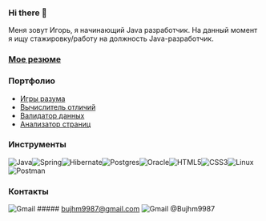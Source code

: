 ### Hi there 👋
Меня зовут Игорь, я начинающий Java разработчик.
На данный момент я ищу стажировку/работу на должность Java-разработчик.

### [Мое резюме](https://cv.hexlet.io/ru/resumes/2661)

### Портфолио
  * [Игры разума](https://github.com/bujhm9987/java-project-61)
  * [Вычислитель отличий](https://github.com/bujhm9987/java-project-71)
  * [Валидатор данных](https://github.com/bujhm9987/java-project-78)
  * [Анализатор страниц](https://github.com/bujhm9987/java-project-72)

### Инструменты

 ![Java](https://img.shields.io/badge/java-%23ED8B00.svg?style=for-the-badge&logo=openjdk&logoColor=white)![Spring](https://img.shields.io/badge/spring-%236DB33F.svg?style=for-the-badge&logo=spring&logoColor=white)![Hibernate](https://img.shields.io/badge/Hibernate-59666C?style=for-the-badge&logo=Hibernate&logoColor=white)![Postgres](https://img.shields.io/badge/postgres-%23316192.svg?style=for-the-badge&logo=postgresql&logoColor=white)![Oracle](https://img.shields.io/badge/Oracle-F80000?style=for-the-badge&logo=oracle&logoColor=white)![HTML5](https://img.shields.io/badge/html5-%23E34F26.svg?style=for-the-badge&logo=html5&logoColor=white)![CSS3](https://img.shields.io/badge/css3-%231572B6.svg?style=for-the-badge&logo=css3&logoColor=white)![Linux](https://img.shields.io/badge/Linux-FCC624?style=for-the-badge&logo=linux&logoColor=black)![Postman](https://img.shields.io/badge/Postman-FF6C37?style=for-the-badge&logo=postman&logoColor=white)

### Контакты

 ![Gmail](https://img.shields.io/badge/Gmail-D14836?style=for-the-badge&logo=gmail&logoColor=white) ##### bujhm9987@gmail.com
 ![Gmail](https://img.shields.io/badge/Gmail-D14836?style=for-the-badge&logo=gmail&logoColor=white) @Bujhm9987

<!--
**bujhm9987/bujhm9987** is a ✨ _special_ ✨ repository because its `README.md` (this file) appears on your GitHub profile.

Here are some ideas to get you started:

- 🔭 I’m currently working on ...
- 🌱 I’m currently learning ...
- 👯 I’m looking to collaborate on ...
- 🤔 I’m looking for help with ...
- 💬 Ask me about ...
- 📫 How to reach me: ...
- 😄 Pronouns: ...
- ⚡ Fun fact: ...
-->
